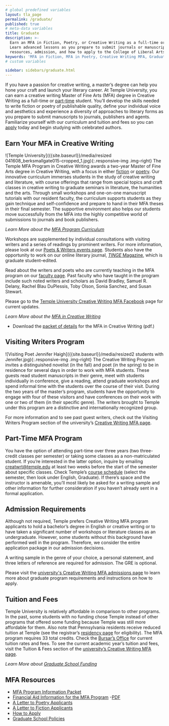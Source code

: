 ```yaml
---
# global predefined variables
layout: tla_page
permalink: /graduate/
published: true
# meta-data variables
title: Graduate
description: >-
  Earn an MFA in Fiction, Poetry, or Creative Writing as a full-time or part-time student in our graduate program.
  Learn advanced lessons as you prepare to submit journals or manuscripts. Learn more about tuition and fees,
  resources, admission, and how to apply to the College of Liberal Arts at Temple University!
keywords: 'MFA in Fiction, MFA in Poetry, Creative Writing MFA, Graduate Program, tuition, admission, resources'
# custom variables

sidebar: sidebars/graduate.html
---
```

If you have a passion for creative writing, a master’s degree can help you hone your craft and launch your literary career. At Temple University, you can earn a creative writing Master of Fine Arts (MFA) degree in Creative Writing as a full-time or [part-time](#part-time-mfa-program) student. You’ll develop the skills needed to write fiction or poetry of publishable quality, define your individual voice and aesthetics and experience a diversity of approaches to literary forms as you prepare to submit manuscripts to journals, publishers and agents. Familiarize yourself with our curriculum and tuition and fees so you can [apply](#admission-requirements) today and begin studying with celebrated authors.

## Earn Your MFA in Creative Writing
![Temple University]({{site.baseurl}}/media/resized 041608_berksmallgate015-cropped_1.jpg){:.responsive-img .img-right}
The Temple MFA Program in Creative Writing awards a two-year Master of Fine Arts degree in Creative Writing, with a focus in either [fiction](https://drive.google.com/file/d/1Kk8DZhAOcbIhuL0EeSQHehrnEPPR-x7L/view?usp=sharing) or [poetry](https://drive.google.com/file/d/1doJMLWXAl5FsLA0rRvYOD--HyztmI1YG/view?usp=sharing). Our innovative curriculum immerses students in the study of creative writing and literature, with course offerings that range from special topics and craft classes in creative writing to graduate seminars in literature, the humanities and the arts. Through small workshops and one-on-one manuscript tutorials with our resident faculty, the curriculum supports students as they gain technique and self-confidence and prepare to hand in their MFA theses in their final semester. The supportive environment also helps our students move successfully from the MFA into the highly competitive world of submissions to journals and book publishers.

_Learn More about the [MFA Program Curriculum](https://www.temple.edu/academics/degree-programs/creative-writing-mfa-la-crwr-mfa/cla-creative-writing-mfa-curriculum)_

Workshops are supplemented by individual consultations with visiting writers and a series of readings by prominent writers. For more information, please look at our [Poets & Writers events page](https://www.cla.temple.edu/creative-writing/poets-and-writers/). Students also have the opportunity to work on our online literary journal, [_TINGE_ Magazine](http://www.tingemagazine.org/), which is graduate student–edited.

Read about the writers and poets who are currently teaching in the MFA program on our [faculty page](https://www.cla.temple.edu/creative-writing/faculty/). Past faculty who have taught in the program include such noted writers and scholars as David Bradley, Samuel R. Delany, Rachel Blau DuPlessis, Toby Olson, Sonia Sanchez, and Susan Stewart.

Please go to the [Temple University Creative Writing MFA Facebook](https://www.facebook.com/templecreativewriting/) page for current updates.

_Learn More about the [MFA in Creative Writing](https://www.temple.edu/academics/degree-programs/creative-writing-mfa-la-crwr-mfa)_
- Download the [packet of details](https://drive.google.com/file/d/1v3P8b05cSRG1t2QtU3J-fAlDP7OeVpXP/view?usp=sharing) for the MFA in Creative Writing (pdf.)

## Visiting Writers Program
![Visiting Poet Jennifer Haigh]({{site.baseurl}}/media/resized2 students with Jennifer.jpg){:.responsive-img .img-right}
The Creative Writing Program invites a distinguished novelist (in the fall) and poet (in the spring) to be in residence for several days in order to work with MFA students. These guests read student manuscripts in their genre, meet with students individually in conference, give a reading, attend graduate workshops and spend informal time with the students over the course of their visit. During the two years of the master’s program, students have the opportunity to engage with four of these visitors and have conferences on their work with one or two of them (in their specific genre). The writers brought to Temple under this program are a distinctive and internationally recognized group. 

For more information and to see past guest writers, check out the Visiting Writers Program section of the university’s [Creative Writing MFA page](https://www.temple.edu/academics/degree-programs/creative-writing-mfa-la-crwr-mfa).

## Part-Time MFA Program
You have the option of attending part-time over three years (two three-credit classes per semester) or taking some classes as a non-matriculated student. If you’re interested in the latter option, inquire by emailing [creatwrt@temple.edu](mailto:creatwrt@temple.edu) at least two weeks before the start of the semester about specific classes. Check Temple’s [course schedule](http://www.temple.edu/apply/common/cdcheck.asp) (select the semester, then look under English, Graduate). If there’s space and the instructor is amenable, you’ll most likely be asked for a writing sample and other information for further consideration if you haven’t already sent in a formal application.

## Admission Requirements
Although not required, Temple prefers Creative Writing MFA program applicants to hold a bachelor’s degree in English or creative writing or to have taken a significant number of workshops or literature classes as an undergraduate. However, some students without this background have performed well in the program. Therefore, we consider the entire application package in our admission decisions.

A writing sample in the genre of your choice, a personal statement, and three letters of reference are required for admission. The GRE is optional.

Please visit the [university's Creative Writing MFA admissions page](https://www.temple.edu/academics/degree-programs/creative-writing-mfa-la-crwr-mfa/cla-creative-writing-mfa-admissions) to learn more about graduate program requirements and instructions on how to apply.


## Tuition and Fees
Temple University is relatively affordable in comparison to other programs. In the past, some students with no funding chose Temple instead of other programs that offered some funding because Temple was still more affordable for them. Also note that Pennsylvania residents receive reduced tuition at Temple (see the registrar’s [residency page](http://www.temple.edu/registrar/students/registration/residency/) for eligibility). The MFA program requires 33 total credits. Check the [Bursar’s Office](http://www.temple.edu/bursar/about/tuitionrates.htm) for current tuition rates and fees. To see the current academic year’s tuition and fees, visit the Tuition & Fees section of the [university’s Creative Writing MFA page](https://www.temple.edu/academics/degree-programs/creative-writing-mfa-la-crwr-mfa).

_Learn More about [Graduate School Funding](http://www.temple.edu/grad/finances/index.htm)_

## MFA Resources
- [MFA Program Information Packet](https://drive.google.com/file/d/1v3P8b05cSRG1t2QtU3J-fAlDP7OeVpXP/view?usp=sharing)
- [Financial Aid Information for the MFA Program](https://www.temple.edu/academics/degree-programs/creative-writing-mfa-la-crwr-mfa/cla-creative-writing-mfa-scholarships-financial-aid)
  -[PDF](https://drive.google.com/file/d/11DAg6RU81g9er_rfpcoo5z9iYTiFjUsX/view)
- [A Letter to Poetry Applicants](https://drive.google.com/file/d/1doJMLWXAl5FsLA0rRvYOD--HyztmI1YG/view)
- [A Letter to Fiction Applicants](https://drive.google.com/file/d/1Kk8DZhAOcbIhuL0EeSQHehrnEPPR-x7L/view)
- [How to Apply](https://www.temple.edu/academics/degree-programs/creative-writing-mfa-la-crwr-mfa/cla-creative-writing-mfa-admissions)
- [Graduate School Policies](http://www.temple.edu/grad/policies/index.htm)
